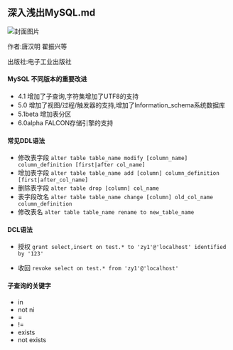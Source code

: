 ## 深入浅出MySQL.md

![封面图片](http://img.blog.163.com/photo/VaMaLTmcTQH0dDjmyFJ_zA==/1141381030562357393.jpg)

作者:唐汉明 翟振兴等

出版社:电子工业出版社


#### MySQL 不同版本的重要改进

- 4.1 增加了子查询,字符集增加了UTF8的支持
- 5.0 增加了视图/过程/触发器的支持,增加了Information_schema系统数据库
- 5.1beta 增加表分区
- 6.0alpha FALCON存储引擎的支持

#### 常见DDL语法

- 修改表字段 `alter table table_name modify [column_name] column_definition [first|after col_name]`
- 增加表字段 `alter table table_name add [column] column_definition [first|after_col_name]`
- 删除表字段 `alter table drop [column] col_name`
- 表字段改名 `alter table table_name change [column] old_col_name column_definition`
- 修改表名   `alter table table_name rename to new_table_name`

#### DCL语法

- 授权 `grant select,insert on test.* to 'zy1'@'localhost' identified by '123'`

- 收回 `revoke select on test.* from 'zy1'@'localhost'`

#### 子查询的关键字

- in
- not ni
- =
- !=
- exists
- not exists